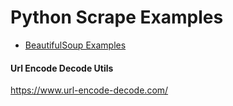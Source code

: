 # Python Scrape Examples

- [BeautifulSoup Examples](beautiful_soup)

#### Url Encode Decode Utils
https://www.url-encode-decode.com/